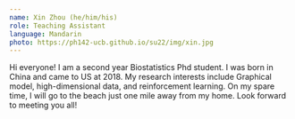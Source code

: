 ```yaml
---
name: Xin Zhou (he/him/his)
role: Teaching Assistant
language: Mandarin 
photo: https://ph142-ucb.github.io/su22/img/xin.jpg
---
```


Hi everyone! I am a second year Biostatistics Phd student. I was born in China and came to US at 2018. My research interests include Graphical model, high-dimensional data, and reinforcement learning. On my spare time, I will go to the beach just one mile away from my home. Look forward to meeting you all!